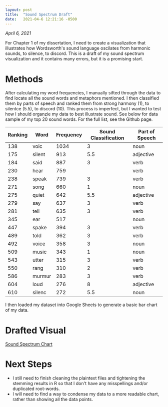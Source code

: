 ```yaml
---
layout: post
title:  "Sound Spectrum Draft"
date:   2021-04-6 12:21:16 -0500
---
```

*April 6, 2021*


For Chapter 1 of my dissertation, I need to create a visualization that illustrates how Wordsworth's sound language oscilates from harmonic sounds, to silence, to discord. This is a draft of my sound spectrum visualization and it contains many errors, but it is a promising start. 


# Methods
After calculating my word frequencies, I manually sifted through the data to find locate all the sound words and metaphors mentioned. I then classified them by parts of speech and ranked them from strong harmony (1), to silentce (5.5), to discord (10). This process is imperfect, but I wanted to test how I should organzie my data to best illustrate sound. See below for data sample of my top 20 sound words. For the full list, see the Github page.

| Ranking | Word   | Frequency  | Sound Classification | Part of Speech |
|---------|--------|------------|----------------------|----------------|
| 138     | voic   | 1034       | 3                    | noun           |
| 175     | silent | 913        | 5.5                  | adjective      |
| 184     | said   | 887        | 3                    | verb           |
| 230     | hear   | 759        |                      | verb           |
| 238     | speak  | 739        | 3                    | verb           |
| 271     | song   | 660        | 1                    | noun           |
| 275     | quiet  | 642        | 5.5                  | adjective      |
| 279     | say    | 637        | 3                    | verb           |
| 281     | tell   | 635        | 3                    | verb           |
| 345     | ear    | 517        |                      | noun           |
| 447     | spake  | 394        | 3                    | verb           |
| 489     | told   | 362        | 3                    | verb           |
| 492     | voice  | 358        | 3                    | noun           |
| 509     | music  | 343        | 1                    | noun           |
| 543     | utter  | 315        | 3                    | verb           |
| 550     | rang   | 310        | 2                    | verb           |
| 586     | murmur | 283        | 3                    | verb           |
| 604     | loud   | 276        | 8                    | adjective      |
| 610     | silenc | 272        | 5.5                  | noun           |

I then loaded my dataset into Google Sheets to generate a basic bar chart of my data. 

# Drafted Visual

[Sound Spectrum Chart](https://docs.google.com/spreadsheets/d/e/2PACX-1vTLTiigPVJgoRgYyW7f9GotGkHRe6-q5LACl_MXSu-s536Y4jccPE3WWhYnYLEE-bfdkkJDOJt4pnyV/pubchart?oid=2023847379&format=interactive)

# Next Steps

- I still need to finish cleaning the plaintext files and tightening the stemming results in R so that I don't have any misspellings and/or duplicated root-words.
- I will need to find a way to condense my data to a more readable chart, rather than showing all the data points. 

